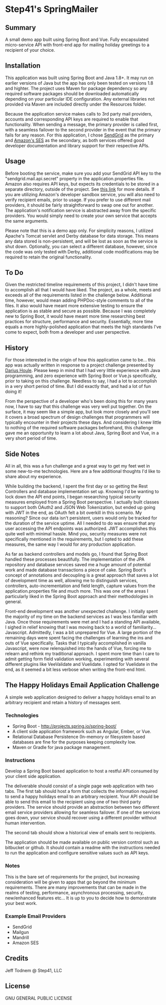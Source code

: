 # Step41's SpringMailer

## Summary

A small demo app built using Spring Boot and Vue. Fully encapsulated micro-service API with front-end app for mailing holiday greetings to a recipient of your choice. 

## Installation

This application was built using Spring Boot and Java 1.8+. It may run on earlier versions of Java but the app has only been tested on versions 1.8 and highter. The project uses Maven for package dependency so any required software packages should be downloaded automatically depending on your particular IDE configuration. Any external libraries not provided via Maven are included directly under the Resources folder. 

Because the application service makes calls to 3rd party mail providers, accounts and corresponding API keys are required to enable that functionality. When sending a message, the primary provider is called first, with a seamless failover to the second provider in the event that the primary fails for any reason. For this application, I chose [SendGrid](https://sendgrid.com/docs/API_Reference/api_v3.html) as the primary and [Amazon's SES](http://docs.aws.amazon.com/ses/latest/DeveloperGuide/Welcome.html) as the secondary, as both services offered good developer documentation and library support for their respective APIs.

## Usage

Before booting the service, make sure you add your SendGrid API key to the "sendgrid.mail.api.secret" property in the application.properties file. Amazon also requires API keys, but expects its credentials to be stored in a separate directory, outside of the project. See [this link](http://docs.aws.amazon.com/ses/latest/DeveloperGuide/create-shared-credentials-file.html) for more details. If you are utilizing Amazon's developer sandbox service, you will also need to verify recipient emails, prior to usage. If you prefer to use different mail providers, it should be fairly straightforward to swap one out for another. The application's notification service is abstracted away from the specific providers. You would simply need to create your own service that accepts the same arguments.  

Please note that this is a demo app only. For simplicity reasons, I utilized Apache's Tomcat servlet and Derby database for data storage. This means any data stored is non-persistent, and will be lost as soon as the service is shut down. Optionally, you can select a different database, however, since the code was only tested with Derby, additional code modifications may be required to retain the original functionality.

## To Do

Given the restricted timeline requirements of this project, I didn't have time to accomplish all that I would have liked. The project, as a whole, meets and exceeds all of the requirements listed in the challenge below. Additional time, however, would mean adding PHPDoc-style comments to all of the files. It also would have meant more extensive testing to ensure the application is as stable and secure as possible. Because I was completely new to Spring Boot, it would have meant more time researching best practices for structure, performance and security. Essentially, more time equals a more highly-polished application that meets the high standards I've come to expect, both from a developer and user perspective. 

## History

For those interested in the origin of how this application came to be... this app was actually written in response to a project challenge presented by [Darius Houle](https://github.com/dariushoule/). Please keep in mind that I had very little experience with Java programming, and zero experience with Spring Boot or Vue.js specifically, prior to taking on this challenge. Needless to say, I had a lot to accomplish in a very short period of time. But I did exactly that, and had a lot of fun doing it! 

From the perspective of a developer who's been doing this for many years now, I have to say that this challenge was very well put together. On the surface, it may seem like a simple app, but look more closely and you'll see it covers a broad spectrum of design challenges that programmers will typically encounter in their projects these days. And considering I knew little to nothing of the required software packages beforehand, this challenge gave me an opportunity to learn a lot about Java, Spring Boot and Vue, in a very short period of time.

## Side Notes

All in all, this was a fun challenge and a great way to get my feet wet in some new-to-me technologies. Here are a few additional thoughts I'd like to share about my experience.

While building the backend, I spent the first day or so getting the Rest Controllers and database implementation set up. Knowing I'd be wanting to lock down the API end points, I began researching typical security measures employed from a Spring Boot perspective. I actually built classes to support both OAuth2 and JSON Web Tokenization, but ended up going with JWT in the end, as OAuth felt a bit overkill in this scenario. My reasoning? Since our data isn't persistent, users would only be tracked for the duration of the service uptime. All I needed to do was ensure that any user accessing the API endpoints was authorized. JWT accomplishes this quite well with minimal hassle. Mind you, security measures were not specifically mentioned in the requirements, but I opted to add these measures, the same way I would for any production application. 

As far as backend controllers and models go, I found that Spring Boot handled these processes beautifully. The implementation of the JPA repository and database services saved me a huge amount of potential work and made database transactions a piece of cake. Spring Boot's concept of annotations and decoupling is a great approach that saves a lot of development time as well, allowing me to distinguish services, controllers, auto-incrementation and field length, capture values from the application.properties file and much more. This was one of the areas I particularly liked in the Spring Boot approach and their methodologies in general. 

Front-end development was another unexpected challenge. I initially spent the majority of my time on the backend services as I was less familiar with Java. Once those requirements were met and I had a standing API available, I sighed in relief knowing that I was moving back to a world of familiarity... Javascript. Admittedly, I was a bit unprepared for Vue. A large portion of the remaining days were spent facing the challenges of learning the ins and outs of Vue specifically. Tasks that I typically accomplished in vanilla Javascript, were now relenquished into the hands of Vue, forcing me to relearn and rethink my traditional approach. I spent more time than I care to admit getting form field validation working, experimenting with several different plugins like VeeValidate and Vuelidate. I opted for Vuelidate in the end, as it seemed a bit less verbose when writing the front-end html.


## The Happy Holidays Email Application Challenge

A simple web application designed to deliver a happy holidays email to an arbitrary recipient and retain a history of messages sent.

### Technologies

- Spring Boot - http://projects.spring.io/spring-boot/
- A client side application framework such as Angular, Ember, or Vue.
- Relational Database Persistence (In-memory or filesystem based databases are fine for the purposes keeping complexity low. 
- Maven or Gradle for java package management. 

### Instructions

Develop a Spring Boot based application to host a restful API consumed by your client side application. 

The deliverable should consist of a single page web application with two tabs. The first tab should host a form that collects the information required to send a happy holidays email to an arbitrary recipient. Your API should be able to send this email to the recipient using one of two third party providers. The service should provide an abstraction between two different email service providers allowing for seamless failover. If one of the services goes down, your service should recover using a different provider without human intervention.

The second tab should show a historical view of emails sent to recipients. 

The application should be made available on public version control such as bitbucket or github. It should contain a readme with the instructions needed to run the application and configure sensitive values such as API keys. 

### Notes

This is the bare set of requirements for the project, but increasing consideration will be given to apps that go beyond the  minimum requirements. There are many improvements that can be made in the realms of testing, performance, asynchronous processing, security, new/enhanced features etc... It is up to you to decide how to demonstrate your best work. 

### Example Email Providers

- SendGrid
- Mailgun
- Mandrill
- Amazon SES

## Credits

Jeff Todnem @ Step41, LLC

## License

GNU GENERAL PUBLIC LICENSE
